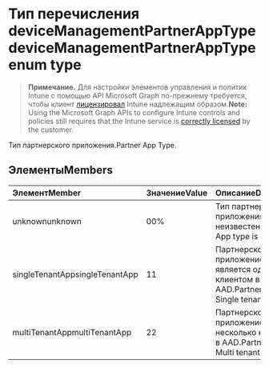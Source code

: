 # <a name="devicemanagementpartnerapptype-enum-type"></a><span data-ttu-id="ff946-101">Тип перечисления deviceManagementPartnerAppType</span><span class="sxs-lookup"><span data-stu-id="ff946-101">deviceManagementPartnerAppType enum type</span></span>

> <span data-ttu-id="ff946-102">**Примечание.** Для настройки элементов управления и политик Intune с помощью API Microsoft Graph по-прежнему требуется, чтобы клиент [лицензировал](https://go.microsoft.com/fwlink/?linkid=839381) Intune надлежащим образом.</span><span class="sxs-lookup"><span data-stu-id="ff946-102">**Note:** Using the Microsoft Graph APIs to configure Intune controls and policies still requires that the Intune service is [correctly licensed](https://go.microsoft.com/fwlink/?linkid=839381) by the customer.</span></span>

<span data-ttu-id="ff946-103">Тип партнерского приложения.</span><span class="sxs-lookup"><span data-stu-id="ff946-103">Partner App Type.</span></span>
## <a name="members"></a><span data-ttu-id="ff946-104">Элементы</span><span class="sxs-lookup"><span data-stu-id="ff946-104">Members</span></span>
|<span data-ttu-id="ff946-105">Элемент</span><span class="sxs-lookup"><span data-stu-id="ff946-105">Member</span></span>|<span data-ttu-id="ff946-106">Значение</span><span class="sxs-lookup"><span data-stu-id="ff946-106">Value</span></span>|<span data-ttu-id="ff946-107">Описание</span><span class="sxs-lookup"><span data-stu-id="ff946-107">Description</span></span>|
|:---|:---|:---|
|<span data-ttu-id="ff946-108">unknown</span><span class="sxs-lookup"><span data-stu-id="ff946-108">unknown</span></span>|<span data-ttu-id="ff946-109">0</span><span class="sxs-lookup"><span data-stu-id="ff946-109">0%</span></span>|<span data-ttu-id="ff946-110">Тип партнерского приложения неизвестен.</span><span class="sxs-lookup"><span data-stu-id="ff946-110">Partner App type is unknown.</span></span>|
|<span data-ttu-id="ff946-111">singleTenantApp</span><span class="sxs-lookup"><span data-stu-id="ff946-111">singleTenantApp</span></span>|<span data-ttu-id="ff946-112">1</span><span class="sxs-lookup"><span data-stu-id="ff946-112">1</span></span>|<span data-ttu-id="ff946-113">Партнерское приложение является одним клиентом в AAD.</span><span class="sxs-lookup"><span data-stu-id="ff946-113">Partner App is Single tenant in AAD.</span></span>|
|<span data-ttu-id="ff946-114">multiTenantApp</span><span class="sxs-lookup"><span data-stu-id="ff946-114">multiTenantApp</span></span>|<span data-ttu-id="ff946-115">2</span><span class="sxs-lookup"><span data-stu-id="ff946-115">2</span></span>|<span data-ttu-id="ff946-116">Партнерское приложение — это несколько клиентов в AAD.</span><span class="sxs-lookup"><span data-stu-id="ff946-116">Partner App is Multi tenant in AAD.</span></span>|



